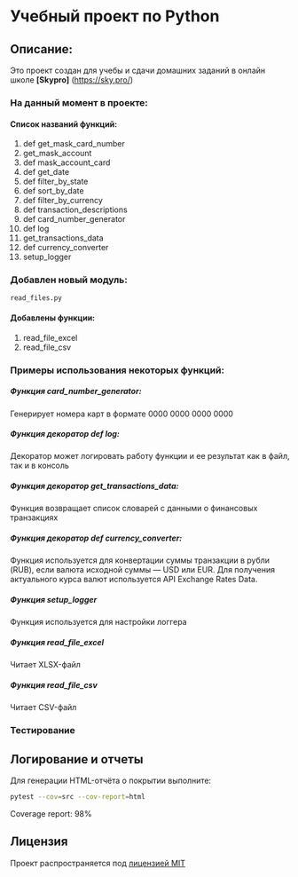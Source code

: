 # Учебный проект по Python


## Описание:

Это проект создан для учебы и сдачи домашних заданий в онлайн школе **[Skypro]** (https://sky.pro/)


### На данный момент в проекте:

#### Список названий функций:

1. def get_mask_card_number
2. get_mask_account
3. def mask_account_card
4. def get_date
5. def filter_by_state
6. def sort_by_date
7. def filter_by_currency
8. def transaction_descriptions
9. def card_number_generator
10. def log
11. get_transactions_data
12. def currency_converter
13. setup_logger


### Добавлен новый модуль:

    read_files.py

#### Добавлены функции:

1. read_file_excel
2. read_file_csv

### Примеры использования некоторых функций:
##### Функция card_number_generator:
Генерирует номера карт в формате 0000 0000 0000 0000
##### Функция декоратор def log:
Декоратор может логировать работу функции и ее результат
как в файл, так и в консоль
##### Функция декоратор get_transactions_data:
Функция возвращает список словарей с данными о финансовых транзакциях
##### Функция декоратор def currency_converter:
Функция используется для конвертации суммы транзакции в рубли (RUB), если валюта исходной суммы — USD или EUR.
Для получения актуального курса валют используется API Exchange Rates Data.
##### Функция setup_logger
Функция используется для настройки логгера
##### Функция read_file_excel
Читает XLSX-файл
##### Функция read_file_csv
Читает CSV-файл

### Тестирование

## Логирование и отчеты

Для генерации HTML-отчёта о покрытии выполните:

```sh
pytest --cov=src --cov-report=html
```

Coverage report: 98%



## Лицензия
Проект распространяется под [лицензией MIT](LICENSE)
